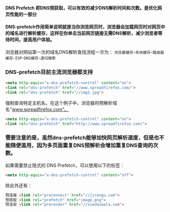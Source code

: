 
#### DNS Prefetch 即DNS预获取，可以有效的减少DNS解析时间和次数。是优化网页性能的一部分

#### DNS-prefetch​作用简单说明就是当你浏览网页时，浏览器会加载网页时对网页中的域名进行解析缓存，这样在你单击当前网页链接无需DNS解析，减少浏览者等待时间，提高用户体验。

浏览器对网站第一次的域名DNS解析查找流程一次为：
`浏览器缓存`-`系统缓存`-`路由器缓存`-`ISP`-`DNS缓存`-`递归搜索`

### DNS-prefetch目前主流浏览器都支持
```html
<meta http-equiv="x-dns-prefetch-control" content="on">
<link rel="dns-prefetch" href="//www.spreadfirefox.com/">
<link rel="dns-prefetch" href="//img1.jpg">
```

<!-- more -->

强制查询特定主机名，在这个例子中，浏览器将预解析域名"www.spreadfirefox.com"。
```html
<meta http-equiv="x-dns-prefetch-control" content="on">
<link rel="dns-prefetch" href="http://www.spreadfirefox.com/">
```


### 需要注意的是，虽然dns-prefetch能够加快网页解析速度，但是也不能随便滥用，因为多页面重复DNS预解析会增加重复DNS查询的次数。

如果需要禁止隐式的 DNS Prefetch，可以使用以下的标签：

```html
<meta http-equiv="x-dns-prefetch-control" content="off">
```

除此外还有：
```html
预连接 <link rel="preconnect" href="//jirengu.com">
预获取 <link rel="prefetch" href="image.png">
预渲染 <link rel="prerender" href="//xiedaimala.com">
```

